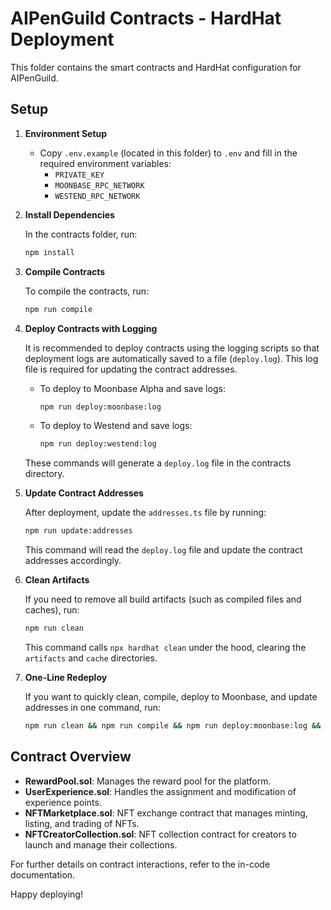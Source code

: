 # AIPenGuild Contracts - HardHat Deployment

This folder contains the smart contracts and HardHat configuration for AIPenGuild.

## Setup

1. **Environment Setup**

   - Copy `.env.example` (located in this folder) to `.env` and fill in the required environment variables:
     - `PRIVATE_KEY`
     - `MOONBASE_RPC_NETWORK`
     - `WESTEND_RPC_NETWORK`

2. **Install Dependencies**

   In the contracts folder, run:
   ```bash
   npm install
   ```

3. **Compile Contracts**

   To compile the contracts, run:
   ```bash
   npm run compile
   ```

4. **Deploy Contracts with Logging**

   It is recommended to deploy contracts using the logging scripts so that deployment logs are automatically saved to a file (`deploy.log`). This log file is required for updating the contract addresses.

   - To deploy to Moonbase Alpha and save logs:
     ```bash
     npm run deploy:moonbase:log
     ```
   - To deploy to Westend and save logs:
     ```bash
     npm run deploy:westend:log
     ```

   These commands will generate a `deploy.log` file in the contracts directory.

5. **Update Contract Addresses**

   After deployment, update the `addresses.ts` file by running:
   ```bash
   npm run update:addresses
   ```

   This command will read the `deploy.log` file and update the contract addresses accordingly.

6. **Clean Artifacts**

   If you need to remove all build artifacts (such as compiled files and caches), run:
   ```bash
   npm run clean
   ```
   This command calls `npx hardhat clean` under the hood, clearing the `artifacts` and `cache` directories.

7. **One-Line Redeploy**

   If you want to quickly clean, compile, deploy to Moonbase, and update addresses in one command, run:
   ```bash
   npm run clean && npm run compile && npm run deploy:moonbase:log && npm run update:addresses
   ```

## Contract Overview
- **RewardPool.sol**: Manages the reward pool for the platform.
- **UserExperience.sol**: Handles the assignment and modification of experience points.
- **NFTMarketplace.sol**: NFT exchange contract that manages minting, listing, and trading of NFTs.
- **NFTCreatorCollection.sol**: NFT collection contract for creators to launch and manage their collections.

For further details on contract interactions, refer to the in-code documentation.

Happy deploying!